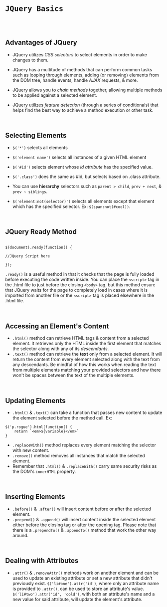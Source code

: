 
# `JQuery Basics`

  

<br><br>

  

## Advantages of JQuery

  

* JQuery utilizes *CSS selectors* to select elements in order to make changes to them.

* JQuery has a multitude of methods that can perform common tasks such as looping through elements, adding (or removing) elements from the DOM tree, handle events, handle *AJAX* requests, & more.

* JQuery allows you to *chain methods* together, allowing multiple methods to be applied against a selected element.

* JQuery utilizes *feature detection* (through a series of conditionals) that helps find the best way to achieve a method execution or other task.

  

<br>

  

## Selecting Elements

  

*  `$('*')` selects all elements

*  `$('element name')` selects all instances of a given HTML element

*  `$('#id')` selects element whose *id attribute* has the specified value.

*  `$('.class')` does the same as #id, but selects based on .class attribute.

* You can use **hierarchy** selectors such as `parent > child`, `prev + next`, & `prev ~ siblings`.

*  `$('element:not(selector)')` selects all elements except that element which has the specified selector. Ex: `$(span:not(#cool))`.

  

<br>

  

## JQuery Ready Method

```

$(document).ready(function() {

//JQuery Script here

});

```

`.ready()` is a useful method in that it checks that the page is fully loaded before executing the code written inside. You can place the `<script>` tag in the .html file to just before the closing `<body>` tag, but this method ensure that JQuery waits for the page to completely load in cases where it is imported from another file or the `<script>` tag is placed elsewhere in the .html file.

<br>

## Accessing an Element's Content

* `.html()` method can retrieve HTML tags & content from a selected element. It retrieves only the HTML inside the first element that matches the selector along with any of its *descendants*.
* `.text()` method can retrieve the **text** only from a selected element. It will return the content from every element selected along with the text from any descendants. Be mindful of how this works when reading the text from multiple elements matching your provided selectors and how there won't be spaces between the text of the multiple elements.

<br>

## Updating Elements

* `.html()` & `.text()` can take a function that passes new content to update the element selected before the method call. Ex:
```
$('p.rogue').html(function() {
	return `<em>${variable}</em>`
}
```

* `.replaceWith()` method replaces every element matching the selector with new content.
* `.remove()` method removes all instances that match the selected element.
* Remember that `.html()` & `.replaceWith()` carry same security risks as the DOM's `innerHTML` property.

<br>

## Inserting Elements

* `.before()` & `.after()` will insert content before or after the selected element.
* `.prepend()` & `.append()` will insert content inside the selected element either before the closing tag or after the opening tag. Please note that there is a `.prependTo()` & `.appendTo()` method that work the other way around.

<br>

## Dealing with Attributes

* `.attr()` & `.removeAttr()` methods work on another element and can be used to update an existing attribute or set a new attribute that didn't previously exist.
`$('li#one').attr('id')`, where only an attribute name is provided to `.attr()`, can be used to store an attribute's value.
`$('li#two').attr('id', 'cold')`, with both an attribute's name and a new value for said attribute, will update the element's attribute.